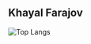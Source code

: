 ## Khayal Farajov


![Top Langs](https://github-readme-stats.vercel.app/api/top-langs/?username=khayaltech&layout=compact&theme=gotham&custom_title=Statistics)
